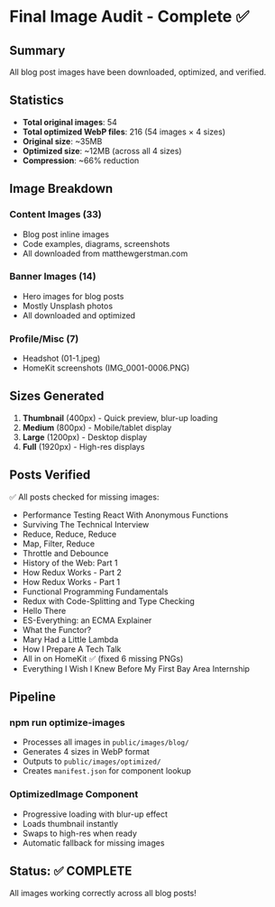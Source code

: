 # Final Image Audit - Complete ✅

## Summary

All blog post images have been downloaded, optimized, and verified.

## Statistics

- **Total original images**: 54
- **Total optimized WebP files**: 216 (54 images × 4 sizes)
- **Original size**: ~35MB
- **Optimized size**: ~12MB (across all 4 sizes)
- **Compression**: ~66% reduction

## Image Breakdown

### Content Images (33)
- Blog post inline images
- Code examples, diagrams, screenshots
- All downloaded from matthewgerstman.com

### Banner Images (14)
- Hero images for blog posts
- Mostly Unsplash photos
- All downloaded and optimized

### Profile/Misc (7)
- Headshot (01-1.jpeg)
- HomeKit screenshots (IMG_0001-0006.PNG)

## Sizes Generated

1. **Thumbnail** (400px) - Quick preview, blur-up loading
2. **Medium** (800px) - Mobile/tablet display
3. **Large** (1200px) - Desktop display
4. **Full** (1920px) - High-res displays

## Posts Verified

✅ All posts checked for missing images:
- Performance Testing React With Anonymous Functions
- Surviving The Technical Interview
- Reduce, Reduce, Reduce
- Map, Filter, Reduce
- Throttle and Debounce
- History of the Web: Part 1
- How Redux Works - Part 2
- How Redux Works - Part 1
- Functional Programming Fundamentals
- Redux with Code-Splitting and Type Checking
- Hello There
- ES-Everything: an ECMA Explainer
- What the Functor?
- Mary Had a Little Lambda
- How I Prepare A Tech Talk
- All in on HomeKit ✅ (fixed 6 missing PNGs)
- Everything I Wish I Knew Before My First Bay Area Internship

## Pipeline

### npm run optimize-images
- Processes all images in `public/images/blog/`
- Generates 4 sizes in WebP format
- Outputs to `public/images/optimized/`
- Creates `manifest.json` for component lookup

### OptimizedImage Component
- Progressive loading with blur-up effect
- Loads thumbnail instantly
- Swaps to high-res when ready
- Automatic fallback for missing images

## Status: ✅ COMPLETE

All images working correctly across all blog posts!
